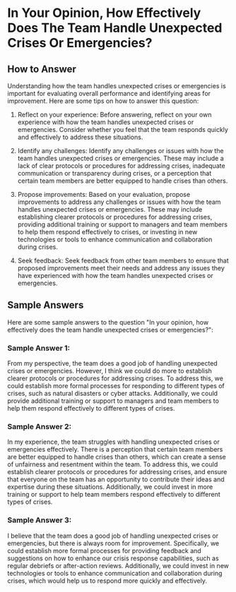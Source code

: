 In Your Opinion, How Effectively Does The Team Handle Unexpected Crises Or Emergencies?
==============================================================================================================

How to Answer
-------------

Understanding how the team handles unexpected crises or emergencies is important for evaluating overall performance and identifying areas for improvement. Here are some tips on how to answer this question:

1. Reflect on your experience: Before answering, reflect on your own experience with how the team handles unexpected crises or emergencies. Consider whether you feel that the team responds quickly and effectively to address these situations.

2. Identify any challenges: Identify any challenges or issues with how the team handles unexpected crises or emergencies. These may include a lack of clear protocols or procedures for addressing crises, inadequate communication or transparency during crises, or a perception that certain team members are better equipped to handle crises than others.

3. Propose improvements: Based on your evaluation, propose improvements to address any challenges or issues with how the team handles unexpected crises or emergencies. These may include establishing clearer protocols or procedures for addressing crises, providing additional training or support to managers and team members to help them respond effectively to crises, or investing in new technologies or tools to enhance communication and collaboration during crises.

4. Seek feedback: Seek feedback from other team members to ensure that proposed improvements meet their needs and address any issues they have experienced with how the team handles unexpected crises or emergencies.

Sample Answers
--------------

Here are some sample answers to the question "In your opinion, how effectively does the team handle unexpected crises or emergencies?":

### Sample Answer 1:

From my perspective, the team does a good job of handling unexpected crises or emergencies. However, I think we could do more to establish clearer protocols or procedures for addressing crises. To address this, we could establish more formal processes for responding to different types of crises, such as natural disasters or cyber attacks. Additionally, we could provide additional training or support to managers and team members to help them respond effectively to different types of crises.

### Sample Answer 2:

In my experience, the team struggles with handling unexpected crises or emergencies effectively. There is a perception that certain team members are better equipped to handle crises than others, which can create a sense of unfairness and resentment within the team. To address this, we could establish clearer protocols or procedures for addressing crises, and ensure that everyone on the team has an opportunity to contribute their ideas and expertise during these situations. Additionally, we could invest in more training or support to help team members respond effectively to different types of crises.

### Sample Answer 3:

I believe that the team does a good job of handling unexpected crises or emergencies, but there is always room for improvement. Specifically, we could establish more formal processes for providing feedback and suggestions on how to enhance our crisis response capabilities, such as regular debriefs or after-action reviews. Additionally, we could invest in new technologies or tools to enhance communication and collaboration during crises, which would help us to respond more quickly and effectively.
